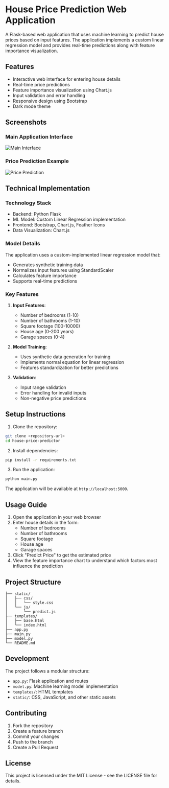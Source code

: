 # House Price Prediction Web Application

A Flask-based web application that uses machine learning to predict house prices based on input features. The application implements a custom linear regression model and provides real-time predictions along with feature importance visualization.

## Features

- Interactive web interface for entering house details
- Real-time price predictions
- Feature importance visualization using Chart.js
- Input validation and error handling
- Responsive design using Bootstrap
- Dark mode theme

## Screenshots

### Main Application Interface
![Main Interface](docs/main-interface.png)

### Price Prediction Example
![Price Prediction](docs/price-prediction.png)

## Technical Implementation

### Technology Stack
- Backend: Python Flask
- ML Model: Custom Linear Regression implementation
- Frontend: Bootstrap, Chart.js, Feather Icons
- Data Visualization: Chart.js

### Model Details
The application uses a custom-implemented linear regression model that:
- Generates synthetic training data
- Normalizes input features using StandardScaler
- Calculates feature importance
- Supports real-time predictions

### Key Features
1. **Input Features**:
   - Number of bedrooms (1-10)
   - Number of bathrooms (1-10)
   - Square footage (100-10000)
   - House age (0-200 years)
   - Garage spaces (0-4)

2. **Model Training**:
   - Uses synthetic data generation for training
   - Implements normal equation for linear regression
   - Features standardization for better predictions

3. **Validation**:
   - Input range validation
   - Error handling for invalid inputs
   - Non-negative price predictions

## Setup Instructions

1. Clone the repository:
```bash
git clone <repository-url>
cd house-price-predictor
```

2. Install dependencies:
```bash
pip install -r requirements.txt
```

3. Run the application:
```bash
python main.py
```

The application will be available at `http://localhost:5000`.

## Usage Guide

1. Open the application in your web browser
2. Enter house details in the form:
   - Number of bedrooms
   - Number of bathrooms
   - Square footage
   - House age
   - Garage spaces
3. Click "Predict Price" to get the estimated price
4. View the feature importance chart to understand which factors most influence the prediction

## Project Structure

```
├── static/
│   ├── css/
│   │   └── style.css
│   └── js/
│       └── predict.js
├── templates/
│   ├── base.html
│   └── index.html
├── app.py
├── main.py
├── model.py
└── README.md
```

## Development

The project follows a modular structure:
- `app.py`: Flask application and routes
- `model.py`: Machine learning model implementation
- `templates/`: HTML templates
- `static/`: CSS, JavaScript, and other static assets

## Contributing

1. Fork the repository
2. Create a feature branch
3. Commit your changes
4. Push to the branch
5. Create a Pull Request

## License

This project is licensed under the MIT License - see the LICENSE file for details.
